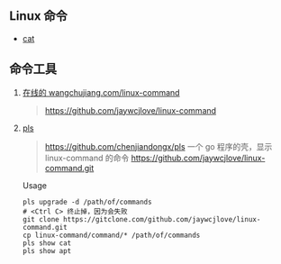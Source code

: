 ## Linux 命令
- [cat](cat.md)

## 命令工具
1. [在线的 wangchujiang.com/linux-command](https://wangchujiang.com/linux-command/)  
   > https://github.com/jaywcjlove/linux-command
   
1. [pls](https://github.com/chenjiandongx/pls/releases)
   > https://github.com/chenjiandongx/pls 一个 go 程序的壳，显示 linux-command 的命令
   > https://github.com/jaywcjlove/linux-command.git

   Usage
    ```shell
    pls upgrade -d /path/of/commands
    # <Ctrl C> 终止掉，因为会失败
    git clone https://gitclone.com/github.com/jaywcjlove/linux-command.git
    cp linux-command/command/* /path/of/commands
    pls show cat
    pls show apt
    ```